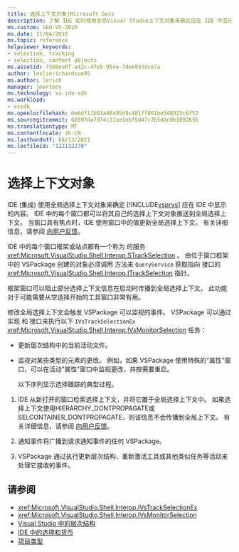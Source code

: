 ```yaml
---
title: 选择上下文对象|Microsoft Docs
description: 了解 IDE 如何使用全局Visual Studio上下文对象来确定应在 IDE 中显示的内容的内部机制。
ms.custom: SEO-VS-2020
ms.date: 11/04/2016
ms.topic: reference
helpviewer_keywords:
- selection, tracking
- selection, context objects
ms.assetid: 7308ea8f-a42c-47e5-954e-7dee933dce7a
author: leslierichardson95
ms.author: lerich
manager: jmartens
ms.technology: vs-ide-sdk
ms.workload:
- vssdk
ms.openlocfilehash: 6e6df11b81a48a95d9c401ff801be548923c6f52
ms.sourcegitcommit: 68897da7d74c31ae1ebf5d47c7b5ddc9b108265b
ms.translationtype: MT
ms.contentlocale: zh-CN
ms.lasthandoff: 08/13/2021
ms.locfileid: "122132270"
---
```

# <a name="selection-context-objects"></a>选择上下文对象
IDE (集成) 使用全局选择上下文对象来确定 [!INCLUDE[vsprvs](../../code-quality/includes/vsprvs_md.md)] 应在 IDE 中显示的内容。 IDE 中的每个窗口都可以将其自己的选择上下文对象推送到全局选择上下文。 当窗口具有焦点时，IDE 使用窗口中的值更新全局选择上下文。 有关详细信息，请参阅 [向用户反馈](../../extensibility/internals/feedback-to-the-user.md)。

 IDE 中的每个窗口框架或站点都有一个称为 的服务 <xref:Microsoft.VisualStudio.Shell.Interop.STrackSelection> 。 由位于窗口框架中的 VSPackage 创建的对象必须调用 方法来 `QueryService` 获取指向 接口的 <xref:Microsoft.VisualStudio.Shell.Interop.ITrackSelection> 指针。

 框架窗口可以阻止部分选择上下文信息在启动时传播到全局选择上下文。 此功能对于可能需要从空选择开始的工具窗口非常有用。

 修改全局选择上下文会触发 VSPackage 可以监视的事件。 VSPackage 可以通过实现 和 接口来执行以下 `IVsTrackSelectionEx` <xref:Microsoft.VisualStudio.Shell.Interop.IVsMonitorSelection> 任务：

- 更新层次结构中的当前活动文件。

- 监视对某些类型的元素的更改。 例如，如果 VSPackage 使用特殊的"属性"窗口，可以在活动"属性"窗口中监视更改，并按需要重启。

  以下序列显示选择跟踪的典型过程。

1. IDE 从新打开的窗口检索选择上下文，并将它置于全局选择上下文中。 如果选择上下文使用HIERARCHY_DONTPROPAGATE或SELCONTAINER_DONTPROPAGATE，则该信息不会传播到全局上下文。 有关详细信息，请参阅 [向用户反馈](../../extensibility/internals/feedback-to-the-user.md)。

2. 通知事件将广播到请求通知事件的任何 VSPackage。

3. VSPackage 通过执行更新层次结构、重新激活工具或其他类似任务等活动来处理它接收的事件。

## <a name="see-also"></a>请参阅
- <xref:Microsoft.VisualStudio.Shell.Interop.IVsTrackSelectionEx>
- <xref:Microsoft.VisualStudio.Shell.Interop.IVsMonitorSelection>
- [Visual Studio 中的层次结构](../../extensibility/internals/hierarchies-in-visual-studio.md)
- [IDE 中的选择和货币](../../extensibility/internals/selection-and-currency-in-the-ide.md)
- [项目类型](../../extensibility/internals/project-types.md)
